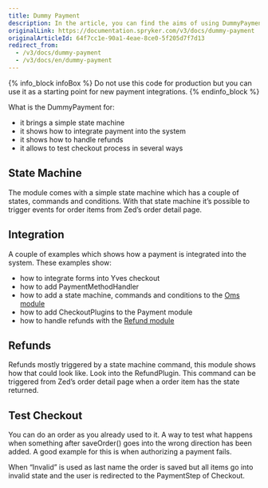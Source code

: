 ```yaml
---
title: Dummy Payment
description: In the article, you can find the aims of using DummyPayment, how it is integrated into the system, and the use of state machine in the module.
originalLink: https://documentation.spryker.com/v3/docs/dummy-payment
originalArticleId: 64f7cc1e-90a1-4eae-8ce0-5f205d7f7d13
redirect_from:
  - /v3/docs/dummy-payment
  - /v3/docs/en/dummy-payment
---
```


{% info_block infoBox %}
Do not use this code for production but you can use it as a starting point for new payment integrations.
{% endinfo_block %}

What is the DummyPayment for:

* it brings a simple state machine
* it shows how to integrate payment into the system
* it shows how to handle refunds
* it allows to test checkout process in several ways

## State Machine
The module comes with a simple state machine which has a couple of states, commands and conditions. With that state machine it’s possible to trigger events for order items from Zed’s order detail page.

## Integration
A couple of examples which shows how a payment is integrated into the system. These examples show:

* how to integrate forms into Yves checkout
* how to add PaymentMethodHandler
* how to add a state machine, commands and conditions to the [Oms module](/docs/scos/user/features/{{page.version}}/order-management-feature-overview/oms-order-management-system-matrix.html)
* how to add CheckoutPlugins to the Payment module
* how to handle refunds with the [Refund module](/docs/scos/user/features/{{page.version}}/payment/refund.html)

## Refunds
Refunds mostly triggered by a state machine command, this module shows how that could look like. Look into the RefundPlugin. This command can be triggered from Zed’s order detail page when a order item has the state returned.

## Test Checkout
You can do an order as you already used to it. A way to test what happens when something after saveOrder() goes into the wrong direction has been added. A good example for this is when authorizing a payment fails.

When “Invalid” is used as last name the order is saved but all items go into invalid state and the user is redirected to the PaymentStep of Checkout.
